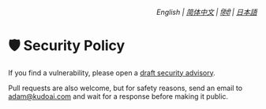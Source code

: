 <div align="right">
    <h6>
        <picture>
            <source type="image/svg+xml" media="(prefers-color-scheme: dark)" srcset="https://media.chatgptautorefresh.com/images/icons/earth/white/icon32.svg?latest">
            <img height=14 src="https://media.chatgptautorefresh.com/images/icons/earth/black/icon32.svg?latest">
        </picture>
        &nbsp;English |
        <a href="https://docs.chatgptautorefresh.com/zh-cn/SECURITY.md">简体中文</a> |
        <a href="https://docs.chatgptautorefresh.com/hi/SECURITY.md">हिंदी</a> |
        <a href="https://docs.chatgptautorefresh.com/ja/SECURITY.md">日本語</a>
    </h6>
</div>

# 🛡️ Security Policy

If you find a vulnerability, please open a [draft security advisory](https://github.chatgptautorefresh.com/security/advisories/new).

Pull requests are also welcome, but for safety reasons, send an email to <adam@kudoai.com> and wait for a response before making it public.
